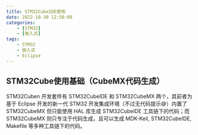 ```yaml
---
title: STM32CubeIDE使用
date: 2022-10-30 12:58:09
categories:
    - [STM32]
    - [嵌入式]
tags:
    - STM32
    - 嵌入式
    - Eclipse
---
```


## STM32Cube使用基础（CubeMX代码生成）

STM32Cuben 开发套件有 STM32CubeIDE 和 STM32CubeMX 两个，其前者为基于 Eclipse 开发的新一代 STM32 开发集成环境（不过无代码提示😅）内置了 STM32CubeMX 但只能使用 HAL 库生成 STM32CubeIDE 工具链下的代码；而 STM32CubeMX 则只专注于代码生成，且可以生成 MDK-Keil, STM32CubeIDE, Makefile 等多种工具链下的代码。
